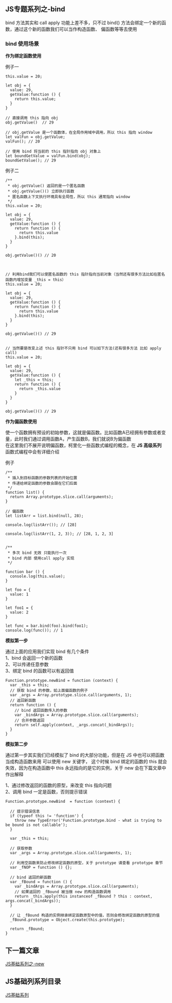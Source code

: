 ## JS专题系列之-bind

bind 方法其实和 call apply 功能上差不多，只不过 bind() 方法会绑定一个新的函数，通过这个新的函数我们可以当作构造函数、
偏函数等等去使用<br/>

### bind 使用场景

**作为绑定函数使用**<br/>

例子一 <br/>

```
this.value = 20;

let obj = {
  value: 29,
  getValue:function () {
    return this.value;
  }
}

// 直接调用 this 指向 obj
obj.getValue()  // 29

// obj.getValue 是一个函数体，在全局作用域中调用，所以 this 指向 window
let valFun = obj.getValue;
valFun(); // 20

// 使用 bind 将当前的 this 指针指向 obj 对象上
let boundGetValue = valFun.bind(obj);
boundGetValue(); // 29
```

例子二 <br/>

```
/**
 * obj.getValue() 返回的是一个匿名函数
 * obj.getValue()() 立即执行函数
 * 匿名函数上下文执行环境具有全局性，所以 this 通常指向 window
 */
this.value = 20;

let obj = {
  value: 29,
  getValue:function () {
    return function () {
      return this.value
    }.bind(this);
  }
}

obj.getValue()() // 20



// 利用bind我们可以使匿名函数的 this 指针指向当前对象（当然还有很多方法比如在匿名函数内增加变量 _this = this）
this.value = 20;

let obj = {
  value: 29,
  getValue:function () {
    return function () {
      return this.value
    }.bind(this);
  }
}

obj.getValue()() // 29


// 当然要是改变上述 this 指针不只用 bind 可以如下方法(还有很多方法 比如 apply call)
this.value = 20;

let obj = {
  value: 29,
  getValue:function () {
    let _this = this;
    return function () {
      return _this.value
    }
  }
}

obj.getValue()() // 29

```

**作为偏函数使用**<br/>

使一个函数拥有预设的初始参数，这就是偏函数。比如函数A已经拥有参数或者变量，此时我们通过调用函数A，产生函数B，我们就说B为偏函数<br/>
在这里我们不展开说明偏函数，柯里化一些函数式编程的概念，在 **JS 高级系列** 函数式编程中会有详细介绍<br/>

例子<br/>

```
/**
 * 插入到目标函数的参数列表的开始位置
 * 传递给绑定函数的参数会跟在它们后面
 */
function list() {
  return Array.prototype.slice.call(arguments);
}

// 偏函数
let listArr = list.bind(null, 28);

console.log(listArr()); // [28]

console.log(listArr(1, 2, 3)); // [28, 1, 2, 3]


/**
 * 多次 bind 无效 只能执行一次
 * bind 内部 使用call apply 实现
 */

function bar () {
  console.log(this.value);
}

let foo = {
  value: 1
}

let foo1 = {
  value: 2
}

let func = bar.bind(foo).bind(foo1);
console.log(func()); // 1
```

**模拟第一步**

通过上面的应用我们实现 bind 有几个条件<br/>
1、bind 会返回一个新的函数<br/>
2、可以传递任意参数<br/>
3、绑定 bind 的函数可以有返回值<br/>

```
Function.prototype.newBind = function (context) {
  var _this = this;
  // 获取 bind 的参数，如上面偏函数的例子
  var _args = Array.prototype.slice.call(arguments, 1);
  // 返回新函数
  return function () {
    // bind 返回函数传入的参数
    var _bindArgs = Array.prototype.slice.call(arguments);
    // 合并参数返回
    return self.apply(context, _args.concat(_bindArgs));
  }
}
```

**模拟第二步**

通过第一步其实我们已经模拟了 bind 的大部分功能，但是在 JS 中也可以把函数当成构造函数来用 可以使用 new 关键字， 这个时候 bind 绑定的函数的 this 就会失效，因为在构造函数中 this 永远指向的是它的实例，关于 new 会在下篇文章中作出解释<br/>

1、通过修改返回的函数的原型，来改变 this 指向问题<br/>
2、调用 bind 一定是函数，否则提示错误<br/>

```
Function.prototype.newBind  = function (context) {

  // 提示错误信息
  if (typeof this != 'function') {
    throw new TypeError('Function.prototype.bind - what is trying to be bound is not callable');
  }

  var _this = this;
  
  // 获取参数
  var _args = Array.prototype.slice.call(arguments, 1);

  // 利用空函数来防止修改绑定函数的原型，关于 prototype 请查看 prototype 章节
  var _fNOP = function () {};

  // bind 返回的新函数
  var _fBound = function () {
    var _bindArgs = Array.prototype.slice.call(arguments);
    // 如果返回的 _fBound 被当做 new 的构造函数调用
    return _this.apply(this instanceof _fBound ? this : context, args.concat(_bindArgs));
  }

  // 让 _fBound 构造的实例继承绑定函数原型中的值，否则会修改绑定函数的原型的值
  _fBound.prototype = Object.create(this.prototype);

  return _fBound;
}

```



## 下一篇文章
<a href='https://github.com/MarsPen/-notes-summary/blob/master/javascript/new.md'>JS基础系列之-new</a>

## JS基础列系列目录
<a href='https://github.com/MarsPen/-notes-summary/blob/master/javascript/index.md'>JS基础系列</a>















